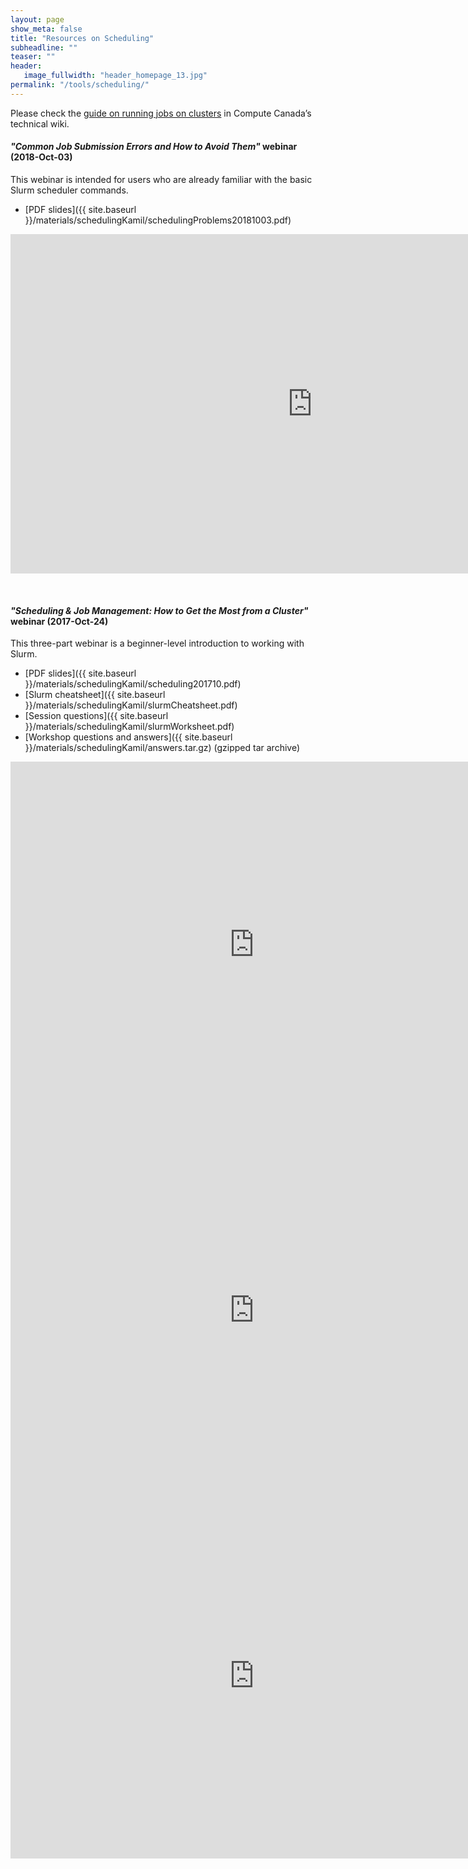 ```yaml
---
layout: page
show_meta: false
title: "Resources on Scheduling"
subheadline: ""
teaser: ""
header:
   image_fullwidth: "header_homepage_13.jpg"
permalink: "/tools/scheduling/"
---
```


<!-- 1. Open `_config.yml` and work it through, it's well documented -->
<!-- 1. [Read the documentation][1] to check out all features of *Feeling Responsive*. -->
<!--  [1]: {{ site.url }}{{ site.baseurl }}/documentation/ -->

Please check the [guide on running jobs on clusters](https://docs.computecanada.ca/wiki/Running_jobs) in
Compute Canada&#8217;s technical wiki.

#### *"Common Job Submission Errors and How to Avoid Them"* webinar (2018-Oct-03)

This webinar is intended for users who are already familiar with the basic Slurm scheduler commands.

* [PDF slides]({{ site.baseurl }}/materials/schedulingKamil/schedulingProblems20181003.pdf)

<div class="flex-video">
	<iframe width="966" height="543" src="https://www.youtube.com/embed/UGSi0vung8Q" frameborder="0"
	allow="autoplay; encrypted-media" allowfullscreen></iframe>
</div>

&nbsp;

#### *"Scheduling & Job Management: How to Get the Most from a Cluster"* webinar (2017-Oct-24)

This three-part webinar is a beginner-level introduction to working with Slurm.

* [PDF slides]({{ site.baseurl }}/materials/schedulingKamil/scheduling201710.pdf)
* [Slurm cheatsheet]({{ site.baseurl }}/materials/schedulingKamil/slurmCheatsheet.pdf)
* [Session questions]({{ site.baseurl }}/materials/schedulingKamil/slurmWorksheet.pdf)
* [Workshop questions and answers]({{ site.baseurl }}/materials/schedulingKamil/answers.tar.gz) (gzipped tar archive)

<div class="flex-video">
	<iframe width="780" height="585" src="https://www.youtube.com/embed/RCodAqGlFeM" frameborder="0"
	allow="autoplay; encrypted-media" allowfullscreen></iframe>
</div>

<div class="flex-video">
	<iframe width="780" height="585" src="https://www.youtube.com/embed/x87cD6E4hGE" frameborder="0"
	allow="autoplay; encrypted-media" allowfullscreen></iframe>
</div>

<div class="flex-video">
	<iframe width="780" height="585" src="https://www.youtube.com/embed/MZlNDAgmhq8" frameborder="0"
	allow="autoplay; encrypted-media" allowfullscreen></iframe>
</div>
